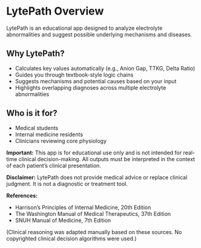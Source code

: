 # LytePath Overview

LytePath is an educational app designed to analyze electrolyte abnormalities and suggest possible underlying mechanisms and diseases.

## Why LytePath?
- Calculates key values automatically (e.g., Anion Gap, TTKG, Delta Ratio)
- Guides you through textbook-style logic chains
- Suggests mechanisms and potential causes based on your input
- Highlights overlapping diagnoses across multiple electrolyte abnormalities

## Who is it for?
- Medical students
- Internal medicine residents
- Clinicians reviewing core physiology

**Important:**
This app is for educational use only and is not intended for real-time clinical decision-making.
All outputs must be interpreted in the context of each patient’s clinical presentation.

**Disclaimer:**
LytePath does not provide medical advice or replace clinical judgment.
It is not a diagnostic or treatment tool.

**References:**
- Harrison’s Principles of Internal Medicine, 20th Edition
- The Washington Manual of Medical Therapeutics, 37th Edition
- SNUH Manual of Medicine, 7th Edition

(Clinical reasoning was adapted manually based on these sources. No copyrighted clinical decision algorithms were used.)
